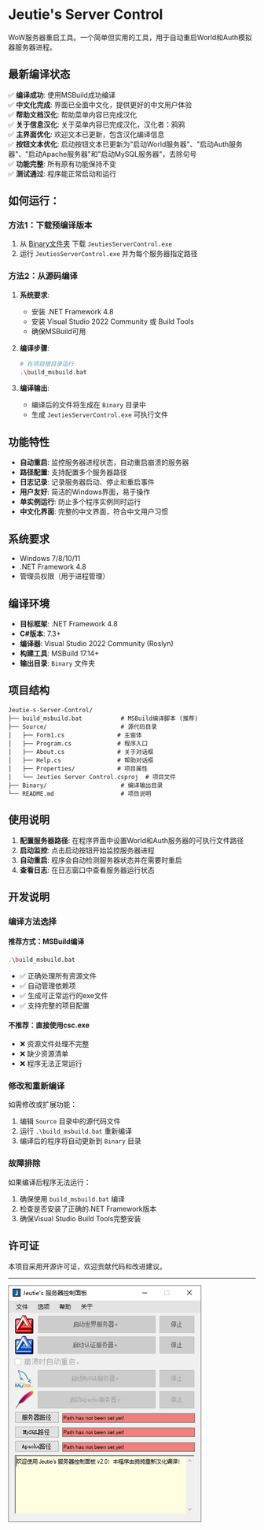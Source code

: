 # Jeutie's Server Control

WoW服务器重启工具。一个简单但实用的工具，用于自动重启World和Auth模拟器服务器进程。

## 最新编译状态

✅ **编译成功**: 使用MSBuild成功编译  
✅ **中文化完成**: 界面已全面中文化，提供更好的中文用户体验  
✅ **帮助文档汉化**: 帮助菜单内容已完成汉化  
✅ **关于信息汉化**: 关于菜单内容已完成汉化，汉化者：鸦鸦  
✅ **主界面优化**: 欢迎文本已更新，包含汉化编译信息  
✅ **按钮文本优化**: 启动按钮文本已更新为"启动World服务器"、"启动Auth服务器"、"启动Apache服务器"和"启动MySQL服务器"，去除句号  
✅ **功能完整**: 所有原有功能保持不变  
✅ **测试通过**: 程序能正常启动和运行  

## 如何运行：

### 方法1：下载预编译版本
1. 从 [Binary文件夹](https://github.com/CraftedRO/Jeutie-s-Server-Control/raw/main/Binary/JeutiesServerControl.exe) 下载 `JeutiesServerControl.exe`
2. 运行 `JeutiesServerControl.exe` 并为每个服务器指定路径

### 方法2：从源码编译
1. **系统要求**:
   - 安装 .NET Framework 4.8
   - 安装 Visual Studio 2022 Community 或 Build Tools
   - 确保MSBuild可用

2. **编译步骤**:
   ```bash
   # 在项目根目录运行
   .\build_msbuild.bat
   ```

3. **编译输出**:
   - 编译后的文件将生成在 `Binary` 目录中
   - 生成 `JeutiesServerControl.exe` 可执行文件

## 功能特性

- **自动重启**: 监控服务器进程状态，自动重启崩溃的服务器
- **路径配置**: 支持配置多个服务器路径
- **日志记录**: 记录服务器启动、停止和重启事件
- **用户友好**: 简洁的Windows界面，易于操作
- **单实例运行**: 防止多个程序实例同时运行
- **中文化界面**: 完整的中文界面，符合中文用户习惯

## 系统要求

- Windows 7/8/10/11
- .NET Framework 4.8
- 管理员权限（用于进程管理）

## 编译环境

- **目标框架**: .NET Framework 4.8
- **C#版本**: 7.3+
- **编译器**: Visual Studio 2022 Community (Roslyn)
- **构建工具**: MSBuild 17.14+
- **输出目录**: `Binary` 文件夹

## 项目结构

```
Jeutie-s-Server-Control/
├── build_msbuild.bat           # MSBuild编译脚本 (推荐)
├── Source/                     # 源代码目录
│   ├── Form1.cs               # 主窗体
│   ├── Program.cs             # 程序入口
│   ├── About.cs               # 关于对话框
│   ├── Help.cs                # 帮助对话框
│   ├── Properties/            # 项目属性
│   └── Jeuties Server Control.csproj  # 项目文件
├── Binary/                     # 编译输出目录
└── README.md                   # 项目说明
```

## 使用说明

1. **配置服务器路径**: 在程序界面中设置World和Auth服务器的可执行文件路径
2. **启动监控**: 点击启动按钮开始监控服务器进程
3. **自动重启**: 程序会自动检测服务器状态并在需要时重启
4. **查看日志**: 在日志窗口中查看服务器运行状态

## 开发说明

### 编译方法选择

#### **推荐方式：MSBuild编译**
```bash
.\build_msbuild.bat
```
- ✅ 正确处理所有资源文件
- ✅ 自动管理依赖项
- ✅ 生成可正常运行的exe文件
- ✅ 支持完整的项目配置

#### **不推荐：直接使用csc.exe**
- ❌ 资源文件处理不完整
- ❌ 缺少资源清单
- ❌ 程序无法正常运行

### 修改和重新编译
如需修改或扩展功能：
1. 编辑 `Source` 目录中的源代码文件
2. 运行 `.\build_msbuild.bat` 重新编译
3. 编译后的程序将自动更新到 `Binary` 目录

### 故障排除
如果编译后程序无法运行：
1. 确保使用 `build_msbuild.bat` 编译
2. 检查是否安装了正确的.NET Framework版本
3. 确保Visual Studio Build Tools完整安装

## 许可证

本项目采用开源许可证，欢迎贡献代码和改进建议。

---

![程序截图](restarter.PNG)
